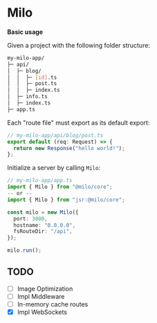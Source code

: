# Milo

**Basic usage**

Given a project with the following folder structure:

```bash
my-milo-app/
├─ api/
│  ├─ blog/
│  │  ├─ [id].ts
│  │  ├─ post.ts
│  │  ├─ index.ts
│  ├─ info.ts
│  ├─ index.ts
├─ app.ts
```

Each "route file" must export as its default
export:

```typescript
// my-milo-app/api/blog/post.ts
export default (req: Request) => {
  return new Response("hello world!");
};
```

Initialize a server by calling `Milo`:

```typescript
// my-milo-app/app.ts
import { Milo } from "@milo/core";
-- or --
import { Milo } from "jsr:@milo/core";

const milo = new Milo({
  port: 3000,
  hostname: "0.0.0.0",
  fsRouteDir: "/api",
});

milo.run();
```

## **TODO**

- [ ] Image Optimization
- [ ] Impl Middleware
- [ ] In-memory cache routes
- [X] Impl WebSockets
